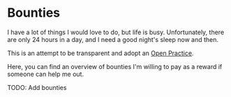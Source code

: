 # Bounties

I have a lot of things I would love to do, but life is busy. Unfortunately, there are only 24 hours in a day, and I need a good night's sleep now and then.

This is an attempt to be transparent and adopt an [Open Practice](https://youtu.be/MJzV0CX0q8o?si=NNBkVOKWf0fz9ZuJ&t=2216).

Here, you can find an overview of bounties I'm willing to pay as a reward if someone can help me out.

TODO: Add bounties
